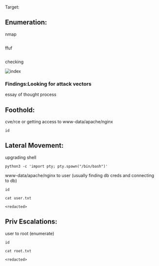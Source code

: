 Target:

## Enumeration:

nmap
```

```

ffuf
```

```

checking 

![index]()




### Findings:Looking for attack vectors


essay of thought process


## Foothold:

cve/rce or getting access to www-data/apache/nginx






```
id 

```


## Lateral Movement:

upgrading shell
```
python3 -c 'import pty; pty.spawn("/bin/bash")'
```

www-data/apache/nginx to user (usually finding db creds and connecting to db)






```
id 

```

```
cat user.txt

<redacted>
```


## Priv Escalations:

user to root (enumerate)






```
id 

```

```
cat root.txt

<redacted>
```
